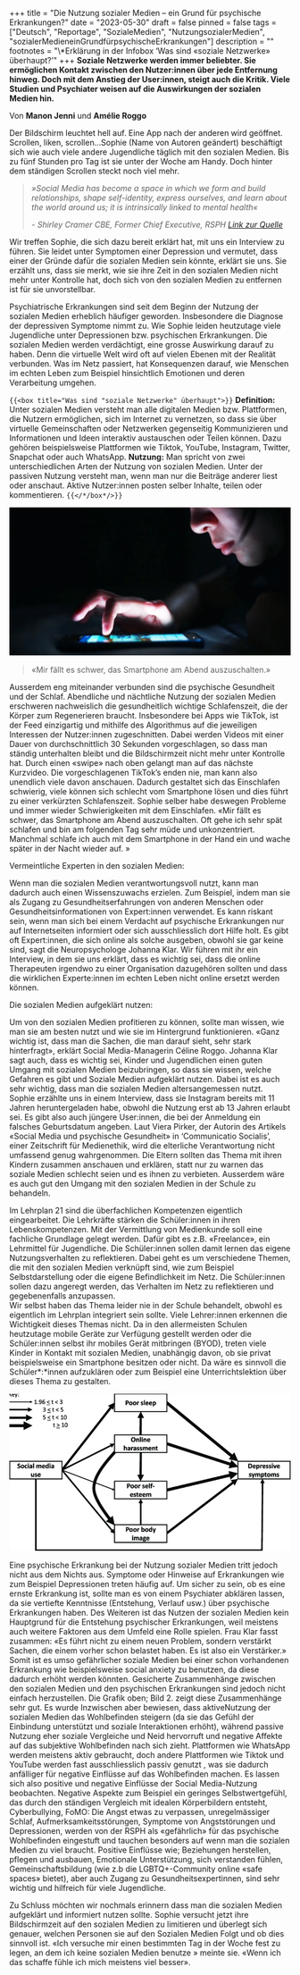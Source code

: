 +++
title = "Die Nutzung sozialer Medien – ein Grund für psychische Erkrankungen?"
date = "2023-05-30"
draft = false
pinned = false
tags = ["Deutsch", "Reportage", "SozialeMedien", "NutzungsozialerMedien", "sozialerMedieneinGrundfürpsychischeErkrankungen"]
description = ""
footnotes = "\\*Erklärung in der Infobox ‘Was sind «soziale Netzwerke» überhaupt?’"
+++
**Soziale Netzwerke werden immer beliebter. Sie ermöglichen Kontakt zwischen den Nutzer:innen über jede Entfernung hinweg. Doch mit dem Anstieg der User:innen, steigt auch die Kritik. Viele Studien und Psychiater weisen auf die Auswirkungen der sozialen Medien hin.**


Von **Manon Jenni** und **Amélie Roggo**

Der Bildschirm leuchtet hell auf. Eine App nach der anderen wird geöffnet. Scrollen, liken,  scrollen…Sophie (Name von Autoren geändert) beschäftigt sich wie auch viele andere Jugendliche täglich mit den sozialen Medien. Bis zu fünf Stunden pro Tag ist sie unter der Woche am Handy. Doch hinter dem ständigen Scrollen steckt noch viel mehr. 

> *»Social Media has become a space in which we form and build relationships, shape self-identity, express ourselves, and learn about the world around us; it is intrinsically linked to mental health«* 
>
> *\- Shirley Cramer CBE, Former Chief Executive, RSPH [Link zur Quelle](https://www.rsph.org.uk/our-work/campaigns/status-of-mind.html)*

Wir treffen Sophie, die sich dazu bereit erklärt hat, mit uns ein Interview zu führen. Sie leidet unter Symptomen einer Depression und vermutet, dass einer der Gründe dafür die sozialen Medien sein könnte, erklärt sie uns. Sie erzählt uns, dass sie merkt, wie sie ihre Zeit in den sozialen Medien nicht mehr unter Kontrolle hat, doch sich von den sozialen Medien zu entfernen ist für sie unvorstellbar.

Psychiatrische Erkrankungen sind seit dem Beginn der Nutzung der sozialen Medien erheblich häufiger geworden. Insbesondere die Diagnose der depressiven Symptome nimmt zu.  Wie Sophie leiden heutzutage viele Jugendliche unter Depressionen bzw. psychischen Erkrankungen. Die sozialen Medien werden verdächtigt, eine grosse Auswirkung darauf zu haben. Denn die virtuelle Welt wird oft auf vielen Ebenen mit der Realität verbunden.  Was im Netz passiert, hat Konsequenzen darauf, wie Menschen im echten Leben zum Beispiel hinsichtlich Emotionen und deren Verarbeitung umgehen.

`{{<box title="Was sind "soziale Netzwerke" überhaupt">}}`
**Definition:** 
Unter sozialen Medien versteht man alle digitalen Medien bzw. Plattformen, die Nutzern ermöglichen, sich im Internet zu vernetzen, so dass sie über virtuelle Gemeinschaften oder Netzwerken gegenseitig Kommunizieren und Informationen und Ideen interaktiv austauschen oder Teilen können. 
Dazu gehören beispielsweise Plattformen wie Tiktok, YouTube, Instagram, Twitter, Snapchat oder auch WhatsApp. 
**Nutzung:**
Man spricht von zwei unterschiedlichen Arten der Nutzung von sozialen Medien. Unter der passiven Nutzung versteht man, wenn man nur die Beiträge anderer liest oder anschaut. Aktive Nutzer:innen posten selber Inhalte, teilen oder kommentieren.
`{{</*/box*/>}}`

![Bild 1](phone-light-dimmerhp.webp)

> «Mir fällt es schwer, das Smartphone am Abend auszuschalten.»

Ausserdem eng miteinander verbunden sind die psychische Gesundheit und der Schlaf. Abendliche und nächtliche Nutzung der sozialen Medien erschweren nachweislich die gesundheitlich wichtige Schlafenszeit, die der Körper zum Regenerieren braucht. Insbesondere bei Apps wie TikTok, ist der Feed einzigartig und mithilfe des Algorithmus auf die jeweiligen Interessen der Nutzer:innen zugeschnitten. Dabei werden Videos mit einer Dauer von durchschnittlich 30 Sekunden vorgeschlagen, so dass man ständig unterhalten bleibt und die Bildschirmzeit nicht mehr unter Kontrolle hat. Durch einen «swipe» nach oben gelangt man auf das nächste Kurzvideo. Die vorgeschlagenen TikTok’s enden nie, man kann also unendlich viele davon anschauen. Dadurch gestaltet sich das Einschlafen schwierig, viele können sich schlecht vom Smartphone lösen und dies führt zu einer verkürzten Schlafenszeit. 
Sophie selber habe deswegen Probleme und immer wieder Schwierigkeiten mit dem Einschlafen. «Mir fällt es schwer, das Smartphone am Abend auszuschalten. Oft gehe ich sehr spät schlafen und bin am folgenden Tag sehr müde und unkonzentriert. Manchmal schlafe ich auch mit dem Smartphone in der Hand ein und wache später in der Nacht wieder auf. »


Vermeintliche Experten in den sozialen Medien:

Wenn man die sozialen Medien verantwortungsvoll nutzt, kann man dadurch auch einen Wissenszuwachs erzielen. Zum Beispiel, indem man sie als Zugang zu Gesundheitserfahrungen von anderen Menschen oder Gesundheitsinformationen von Expert:innen verwendet. Es kann riskant sein, wenn man sich bei einem Verdacht auf psychische Erkrankungen nur auf Internetseiten informiert oder sich ausschliesslich dort Hilfe holt. Es gibt oft Expert:innen, die sich online als solche ausgeben, obwohl sie gar keine sind, sagt die Neuropsychologe Johanna Klar. Wir führen mit ihr ein Interview, in dem sie uns erklärt, dass es wichtig sei, dass die online Therapeuten irgendwo zu einer Organisation dazugehören sollten und dass die wirklichen Experte:innen im echten Leben nicht online ersetzt werden können. 

Die sozialen Medien aufgeklärt nutzen: 

Um von den sozialen Medien profitieren zu können, sollte man wissen, wie man sie am besten nutzt und wie sie im Hintergrund funktionieren.  «Ganz wichtig ist, dass man die Sachen, die man darauf sieht, sehr stark hinterfragt», erklärt Social Media-Managerin Céline Roggo. Johanna Klar sagt auch, dass es wichtig sei, Kinder und Jugendlichen einen guten Umgang mit sozialen Medien beizubringen, so dass sie wissen, welche Gefahren es gibt und Soziale Medien aufgeklärt nutzen. Dabei ist es auch sehr wichtig, dass man die sozialen Medien altersangemessen nutzt. Sophie erzählte uns in einem Interview, dass sie Instagram bereits mit 11 Jahren heruntergeladen habe, obwohl die Nutzung erst ab 13 Jahren erlaubt sei. Es gibt also auch jüngere User:innen, die bei der Anmeldung ein falsches Geburtsdatum angeben. Laut Viera Pirker, der Autorin des Artikels «Social Media und psychische Gesundheit» in ‘Communicatio Socialis’, einer Zeitschrift für Medienethik, wird die elterliche Verantwortung nicht umfassend genug wahrgenommen.  Die Eltern sollten das Thema mit ihren Kindern zusammen anschauen und erklären, statt nur zu warnen das soziale Medien schlecht seien und es ihnen zu verbieten. Ausserdem wäre es auch gut den Umgang mit den sozialen Medien in der Schule zu behandeln. 

Im Lehrplan 21 sind die überfachlichen Kompetenzen eigentlich eingearbeitet. Die Lehrkräfte stärken die Schüler:innen in ihren Lebenskompetenzen. Mit der Vermittlung von Medienkunde soll eine fachliche Grundlage gelegt werden. Dafür gibt es z.B. «Freelance», ein Lehrmittel für Jugendliche. Die Schüler:innen sollen damit lernen das eigene Nutzungsverhalten zu reflektieren. Dabei geht es um verschiedene Themen, die mit den sozialen Medien verknüpft sind, wie zum Beispiel Selbstdarstellung oder die eigene Befindlichkeit im Netz. Die Schüler:innen sollen dazu angeregt werden, das Verhalten im Netz zu reflektieren und gegebenenfalls anzupassen.\
Wir selbst haben das Thema leider nie in der Schule behandelt, obwohl es eigentlich im Lehrplan integriert sein sollte. Viele Lehrer:innen erkennen die Wichtigkeit dieses Themas nicht. Da in den allermeisten Schulen heutzutage mobile Geräte zur Verfügung gestellt werden oder die Schüler:innen selbst ihr mobiles Gerät mitbringen (BYOD), treten viele Kinder in Kontakt mit sozialen Medien, unabhängig davon, ob sie privat beispielsweise ein Smartphone besitzen oder nicht. Da wäre es sinnvoll die Schüler*:*innen aufzuklären oder zum Beispiel eine Unterrichtslektion über dieses Thema zu gestalten. 

![Bild 2: Social media use and depressive symptoms-summary of path analysis.](social-media-use-and-depressive-symptoms-summary-of-path-analysis.png)

Eine psychische Erkrankung bei der Nutzung sozialer Medien tritt jedoch nicht aus dem Nichts aus. Symptome oder Hinweise auf Erkrankungen wie zum Beispiel Depressionen treten häufig auf. Um sicher zu sein, ob es eine ernste Erkrankung ist, sollte man es von einem Psychiater abklären lassen, da sie vertiefte Kenntnisse (Entstehung, Verlauf usw.) über psychische Erkrankungen haben. Des Weiteren ist das Nutzen der sozialen Medien kein Hauptgrund für die Entstehung psychischer Erkrankungen, weil meistens auch weitere Faktoren aus dem Umfeld eine Rolle spielen. Frau Klar fasst zusammen: «Es führt nicht zu einem neuen Problem, sondern verstärkt Sachen, die einem vorher schon belastet haben. Es ist also ein Verstärker.» Somit ist es umso gefährlicher soziale Medien bei einer schon vorhandenen Erkrankung wie beispielsweise social anxiety zu benutzen, da diese dadurch erhöht werden könnten. Gesicherte Zusammenhänge zwischen den sozialen Medien und den psychischen Erkrankungen sind jedoch nicht einfach herzustellen. Die Grafik oben; Bild 2.  zeigt diese Zusammenhänge sehr gut. Es wurde Inzwischen aber bewiesen, dass aktiveNutzung der sozialen Medien das Wohlbefinden steigern  (da sie das Gefühl der Einbindung unterstützt und soziale Interaktionen erhöht), während passive Nutzung eher soziale Vergleiche und Neid hervorruft und negative Affekte auf das subjektive Wohlbefinden nach sich zieht.  Plattformen wie WhatsApp werden meistens aktiv gebraucht, doch andere Plattformen wie Tiktok und YouTube werden fast ausschliesslich passiv genutzt , was sie dadurch anfälliger für negative Einflüsse auf das Wohlbefinden machen. Es lassen sich also positive und negative Einflüsse der Social Media-Nutzung beobachten. 
Negative Aspekte zum Beispiel ein geringes Selbstwertgefühl, das durch den ständigen Vergleich mit idealen Körperbildern entsteht, Cyberbullying, FoMO: Die Angst etwas zu verpassen, unregelmässiger Schlaf, Aufmerksamkeitsstörungen, Symptome von Angststörungen und Depressionen, werden von der RSPH als «gefährlich» für das psychische Wohlbefinden eingestuft und tauchen besonders auf wenn man die sozialen Medien zu viel braucht.
Positive Einflüsse wie; Beziehungen herstellen, pflegen und ausbauen, Emotionale Unterstützung, sich verstanden fühlen, Gemeinschaftsbildung (wie z.b die LGBTQ+-Community online «safe spaces» bietet), aber auch Zugang zu Gesundheitsexpertinnen, sind sehr wichtig und hilfreich für viele Jugendliche.

Zu Schluss möchten wir nochmals erinnern dass man die sozialen Medien aufgeklärt und informiert nutzen sollte. Sophie versucht jetzt ihre Bildschirmzeit auf den sozialen Medien zu limitieren und überlegt sich genauer, welchen Personen sie auf den Sozialen Medien Folgt und ob dies sinnvoll ist. «Ich versuche mir einen bestimmten Tag in der Woche fest zu legen, an dem ich keine sozialen Medien benutze » meinte sie. «Wenn ich das schaffe fühle ich mich meistens viel besser».